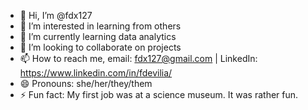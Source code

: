 - 👋 Hi, I’m @fdx127
- 👀 I’m interested in learning from others
- 🌱 I’m currently learning data analytics
- 💞️ I’m looking to collaborate on projects
- 📫 How to reach me, email: fdx127@gmail.com | LinkedIn: https://www.linkedin.com/in/fdevilia/
- 😄 Pronouns: she/her/they/them
- ⚡ Fun fact: My first job was at a science museum. It was rather fun.

<!---
fdx127/fdx127 is a ✨ special ✨ repository because its `README.md` (this file) appears on your GitHub profile.
You can click the Preview link to take a look at your changes.
--->
